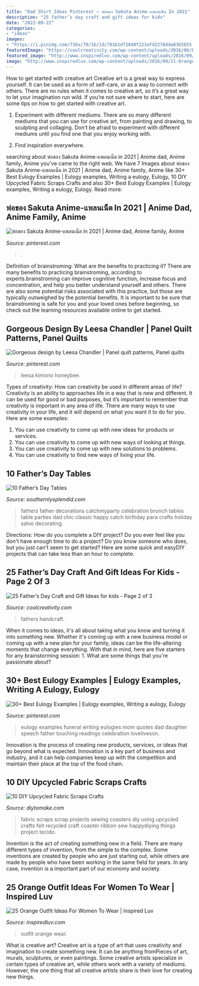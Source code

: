 ```yaml
---
title: "Dad Shirt Ideas Pinterest ~ พ่อของ Sakuta Anime-แพลนเน็ต In 2021"
description: "25 father’s day craft and gift ideas for kids"
date: "2022-09-22"
categories:
- "ideas"
images:
- "https://i.pinimg.com/736x/70/1b/1d/701b1df2840f223afd2278dda83b5b55.jpg"
featuredImage: "https://coolcreativity.com/wp-content/uploads/2016/06/Father’s-Day-Kid-Decorated-Ties-.jpg"
featured_image: "http://www.inspiredluv.com/wp-content/uploads/2016/09/21-Orange-outfit-ideas-For-Women.jpg"
image: "http://www.inspiredluv.com/wp-content/uploads/2016/09/21-Orange-outfit-ideas-For-Women.jpg"
---
```



How to get started with creative art
Creative art is a great way to express yourself. It can be used as a form of self-care, or as a way to connect with others. There are no rules when it comes to creative art, so it’s a great way to let your imagination run wild. If you’re not sure where to start, here are some tips on how to get started with creative art.
1. Experiment with different mediums. There are so many different mediums that you can use for creative art, from painting and drawing, to sculpting and collaging. Don’t be afraid to experiment with different mediums until you find one that you enjoy working with.

2. Find inspiration everywhere.

	

		
searching about พ่อของ Sakuta Anime-แพลนเน็ต in 2021 | Anime dad, Anime family, Anime you've came to the right web. We have 7 Images about พ่อของ Sakuta Anime-แพลนเน็ต in 2021 | Anime dad, Anime family, Anime like 30+ Best Eulogy Examples | Eulogy examples, Writing a eulogy, Eulogy, 10 DIY Upcycled Fabric Scraps Crafts and also 30+ Best Eulogy Examples | Eulogy examples, Writing a eulogy, Eulogy. Read more:
		
    
## พ่อของ Sakuta Anime-แพลนเน็ต In 2021 | Anime Dad, Anime Family, Anime

<img loading=lazy src="https://i.pinimg.com/736x/fc/77/61/fc7761096fb740e90838586f2a544aec.jpg" onerror="this.onerror=null;this.src='https://tse3.mm.bing.net/th?id=OIP.itR7oj8xxSrW7vpsuOMeTQAAAA&amp;pid=15.1';" alt="พ่อของ Sakuta Anime-แพลนเน็ต in 2021 | Anime dad, Anime family, Anime">

_Source: pinterest.com_

>. 

	

Definition of brainstroming: What are the benefits to practicing it?
There are many benefits to practicing brainstroming, according to experts.brainstroming can improve cognitive function, increase focus and concentration, and help you better understand yourself and others. There are also some potential risks associated with this practice, but those are typically outweighed by the potential benefits. It is important to be sure that brainstroming is safe for you and your loved ones before beginning, so check out the learning resources available online to get started.

    
## Gorgeous Design By Leesa Chandler | Panel Quilt Patterns, Panel Quilts

<img loading=lazy src="https://i.pinimg.com/736x/ec/38/a4/ec38a47ab4f299622022a70ceea7d61d.jpg" onerror="this.onerror=null;this.src='https://tse3.mm.bing.net/th?id=OIP.ku0sFqtdFh3PJcCq1tsRLwAAAA&amp;pid=15.1';" alt="Gorgeous design by Leesa Chandler | Panel quilt patterns, Panel quilts">

_Source: pinterest.com_

>leesa kimono honeybee. 

	

Types of creativity: How can creativity be used in different areas of life?
Creativity is an ability to approaches life in a way that is new and different. It can be used for good or bad purposes, but it’s important to remember that creativity is important in any area of life. There are many ways to use creativity in your life, and it will depend on what you want it to do for you. Here are some examples: 
1. You can use creativity to come up with new ideas for products or services.
2. You can use creativity to come up with new ways of looking at things.
3. You can use creativity to come up with new solutions to problems.
4. You can use creativity to find new ways of living your life.

    
## 10 Father’s Day Tables

<img loading=lazy src="https://www.southernlysplendid.com/wp-content/uploads/2017/06/dad5.jpg" onerror="this.onerror=null;this.src='https://tse1.mm.bing.net/th?id=OIP.J4TcnNjgpOjH6vCGTHaQTgHaJ4&amp;pid=15.1';" alt="10 Father’s Day Tables">

_Source: southernlysplendid.com_

>fathers father decorations catchmyparty celebration brunch tables table parties dad chic classic happy catch birthday para crafts holiday salvo decorating. 

	

Directions: How do you complete a DIY project?
Do you ever feel like you don't have enough time to do a project? Do you know someone who does, but you just can't seem to get started? Here are some quick and easyDIY projects that can take less than an hour to complete.

    
## 25 Father’s Day Craft And Gift Ideas For Kids - Page 2 Of 3

<img loading=lazy src="https://coolcreativity.com/wp-content/uploads/2016/06/Father’s-Day-Kid-Decorated-Ties-.jpg" onerror="this.onerror=null;this.src='https://tse4.mm.bing.net/th?id=OIP.L2GXa8uInGbPsoJLa1ZWEQAAAA&amp;pid=15.1';" alt="25 Father’s Day Craft and Gift Ideas for kids - Page 2 of 3">

_Source: coolcreativity.com_

>fathers handcraft. 

	

When it comes to ideas, it's all about taking what you know and turning it into something new. Whether it's coming up with a new business model or coming up with a new plan for your family, ideas can be the life-altering moments that change everything. With that in mind, here are five starters for any brainstorming session: 1. What are some things that you're passionate about?

    
## 30+ Best Eulogy Examples | Eulogy Examples, Writing A Eulogy, Eulogy

<img loading=lazy src="https://i.pinimg.com/736x/70/1b/1d/701b1df2840f223afd2278dda83b5b55.jpg" onerror="this.onerror=null;this.src='https://tse3.mm.bing.net/th?id=OIP.r6LtBboPKbFa1kdMWzXkcwAAAA&amp;pid=15.1';" alt="30+ Best Eulogy Examples | Eulogy examples, Writing a eulogy, Eulogy">

_Source: pinterest.com_

>eulogy examples funeral writing eulogies mom quotes dad daughter speech father touching readings celebration loveliveson. 

	

Innovation is the process of creating new products, services, or ideas that go beyond what is expected. Innovation is a key part of business and industry, and it can help companies keep up with the competition and maintain their place at the top of the food chain.

    
## 10 DIY Upcycled Fabric Scraps Crafts

<img loading=lazy src="https://www.diytomake.com/wp-content/uploads/2016/01/ribbon-scraps.jpg" onerror="this.onerror=null;this.src='https://tse4.mm.bing.net/th?id=OIP.3bMckHt1MUJaqGv5r1arrAHaLH&amp;pid=15.1';" alt="10 DIY Upcycled Fabric Scraps Crafts">

_Source: diytomake.com_

>fabric scraps scrap projects sewing coasters diy using upcycled crafts felt recycled craft coaster ribbon sew happydiying things project tecido. 

	

Invention is the act of creating something new in a field. There are many different types of invention, from the simple to the complex. Some inventions are created by people who are just starting out, while others are made by people who have been working in the same field for years. In any case, invention is a important part of our economy and society.

    
## 25 Orange Outfit Ideas For Women To Wear | Inspired Luv

<img loading=lazy src="http://www.inspiredluv.com/wp-content/uploads/2016/09/21-Orange-outfit-ideas-For-Women.jpg" onerror="this.onerror=null;this.src='https://tse2.mm.bing.net/th?id=OIP.daHkGt2edlnZSkCD14uYoQHaK3&amp;pid=15.1';" alt="25 Orange Outfit Ideas For Women To Wear | Inspired Luv">

_Source: inspiredluv.com_

>outfit orange wear. 

	

What is creative art?
Creative art is a type of art that uses creativity and imagination to create something new. It can be anything fromPieces of art, murals, sculptures, or even paintings. Some creative artists specialize in certain types of creative art, while others work with a variety of mediums. However, the one thing that all creative artists share is their love for creating new things.

